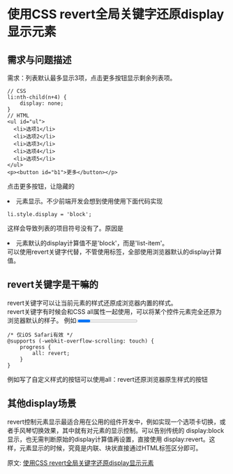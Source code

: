 # 使用CSS revert全局关键字还原display显示元素
## 需求与问题描述
需求：列表默认最多显示3项，点击更多按钮显示剩余列表项。
``` 
// CSS
li:nth-child(n+4) {
    display: none;
}
// HTML
<ul id="ul">
  <li>选项1</li>
  <li>选项2</li>
  <li>选项3</li>
  <li>选项4</li>
  <li>选项5</li>
</ul>
<p><button id="b1">更多</button></p>
```
点击更多按钮，让隐藏的<li>元素显示。不少前端开发会想到使用使用下面代码实现
``` 
li.style.display = 'block';
```
这样会导致列表的项目符号没有了。原因是<li>元素默认的display计算值不是'block'，而是'list-item'。  
可以使用revert关键字代替，不管使用标签，全部使用浏览器默认的display计算值。  
## revert关键字是干嘛的
revert关键字可以让当前元素的样式还原成浏览器内置的样式。  
revert关键字有时候会和CSS all属性一起使用，可以将某个控件元素完全还原为浏览器默认的样子。
例如<progress>进度条效果在iOS端很好看，很有质感，无需自定义样式，则我们就可以all:revert一键还原成系统默认的界面样式。
``` 
/* 仅iOS Safari有效 */
@supports (-webkit-overflow-scrolling: touch) {
    progress {
        all: revert;
    }
}
```
例如写了自定义样式的按钮可以使用all：revert还原浏览器原生样式的按钮
## 其他display场景
revert控制元素显示最适合用在公用的组件开发中，例如实现一个选项卡切换，或者手风琴切换效果，其中就有对元素的显示控制。可以告别传统的 display:block 显示，也无需判断原始的display计算值再设置，直接使用 display:revert。这样，元素显示的时候，究竟是内联、块状直接通过HTML标签区分即可。


原文: 
[使用CSS revert全局关键字还原display显示元素](https://www.zhangxinxu.com/wordpress/2021/05/css-revert-display/)
